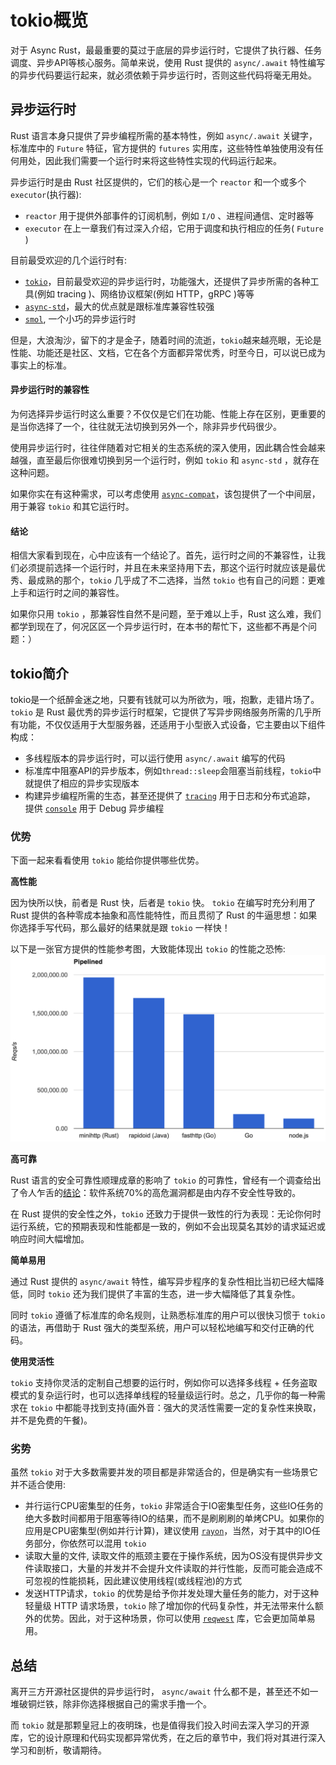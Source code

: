# tokio概览
对于 Async Rust，最最重要的莫过于底层的异步运行时，它提供了执行器、任务调度、异步API等核心服务。简单来说，使用 Rust 提供的 `async/.await` 特性编写的异步代码要运行起来，就必须依赖于异步运行时，否则这些代码将毫无用处。

## 异步运行时
Rust 语言本身只提供了异步编程所需的基本特性，例如 `async/.await` 关键字，标准库中的 `Future` 特征，官方提供的 `futures` 实用库，这些特性单独使用没有任何用处，因此我们需要一个运行时来将这些特性实现的代码运行起来。

异步运行时是由 Rust 社区提供的，它们的核心是一个 `reactor` 和一个或多个 `executor`(执行器):

- `reactor` 用于提供外部事件的订阅机制，例如 `I/O` 、进程间通信、定时器等
- `executor` 在上一章我们有过深入介绍，它用于调度和执行相应的任务( `Future` )

目前最受欢迎的几个运行时有:

- [`tokio`](https://github.com/tokio-rs/tokio)，目前最受欢迎的异步运行时，功能强大，还提供了异步所需的各种工具(例如 tracing )、网络协议框架(例如 HTTP，gRPC )等等
- [`async-std`](https://github.com/async-rs/async-std)，最大的优点就是跟标准库兼容性较强
- [`smol`](https://github.com/smol-rs/smol), 一个小巧的异步运行时

但是，大浪淘沙，留下的才是金子，随着时间的流逝，`tokio`越来越亮眼，无论是性能、功能还是社区、文档，它在各个方面都异常优秀，时至今日，可以说已成为事实上的标准。

#### 异步运行时的兼容性
为何选择异步运行时这么重要？不仅仅是它们在功能、性能上存在区别，更重要的是当你选择了一个，往往就无法切换到另外一个，除非异步代码很少。

使用异步运行时，往往伴随着对它相关的生态系统的深入使用，因此耦合性会越来越强，直至最后你很难切换到另一个运行时，例如 `tokio` 和 `async-std` ，就存在这种问题。

如果你实在有这种需求，可以考虑使用 [`async-compat`](https://github.com/smol-rs/async-compat)，该包提供了一个中间层，用于兼容 `tokio` 和其它运行时。

#### 结论
相信大家看到现在，心中应该有一个结论了。首先，运行时之间的不兼容性，让我们必须提前选择一个运行时，并且在未来坚持用下去，那这个运行时就应该是最优秀、最成熟的那个，`tokio` 几乎成了不二选择，当然 `tokio` 也有自己的问题：更难上手和运行时之间的兼容性。

如果你只用 `tokio` ，那兼容性自然不是问题，至于难以上手，Rust 这么难，我们都学到现在了，何况区区一个异步运行时，在本书的帮忙下，这些都不再是个问题：）

## tokio简介
tokio是一个纸醉金迷之地，只要有钱就可以为所欲为，哦，抱歉，走错片场了。`tokio` 是 Rust 最优秀的异步运行时框架，它提供了写异步网络服务所需的几乎所有功能，不仅仅适用于大型服务器，还适用于小型嵌入式设备，它主要由以下组件构成：

- 多线程版本的异步运行时，可以运行使用 `async/.await` 编写的代码
- 标准库中阻塞API的异步版本，例如`thread::sleep`会阻塞当前线程，`tokio`中就提供了相应的异步实现版本
- 构建异步编程所需的生态，甚至还提供了 [`tracing`](https://github.com/tokio-rs/tracing) 用于日志和分布式追踪， 提供 [`console`](https://github.com/tokio-rs/console) 用于 Debug 异步编程

### 优势
下面一起来看看使用 `tokio` 能给你提供哪些优势。

**高性能**

因为快所以快，前者是 Rust 快，后者是 `tokio` 快。 `tokio` 在编写时充分利用了 Rust 提供的各种零成本抽象和高性能特性，而且贯彻了 Rust 的牛逼思想：如果你选择手写代码，那么最好的结果就是跟 `tokio` 一样快！

以下是一张官方提供的性能参考图，大致能体现出 `tokio` 的性能之恐怖:
<img alt="tokio performance" src="/img/tokio-01.png" class="center"  />

**高可靠**

Rust 语言的安全可靠性顺理成章的影响了 `tokio` 的可靠性，曾经有一个调查给出了令人乍舌的[结论](https://www.zdnet.com/article/microsoft-70-percent-of-all-security-bugs-are-memory-safety-issues/)：软件系统70%的高危漏洞都是由内存不安全性导致的。

在 Rust 提供的安全性之外，`tokio` 还致力于提供一致性的行为表现：无论你何时运行系统，它的预期表现和性能都是一致的，例如不会出现莫名其妙的请求延迟或响应时间大幅增加。

**简单易用**

通过 Rust 提供的 `async/await` 特性，编写异步程序的复杂性相比当初已经大幅降低，同时 `tokio` 还为我们提供了丰富的生态，进一步大幅降低了其复杂性。

同时 `tokio` 遵循了标准库的命名规则，让熟悉标准库的用户可以很快习惯于 `tokio` 的语法，再借助于 Rust 强大的类型系统，用户可以轻松地编写和交付正确的代码。

**使用灵活性**

`tokio` 支持你灵活的定制自己想要的运行时，例如你可以选择多线程 + 任务盗取模式的复杂运行时，也可以选择单线程的轻量级运行时。总之，几乎你的每一种需求在 `tokio` 中都能寻找到支持(画外音：强大的灵活性需要一定的复杂性来换取，并不是免费的午餐)。

### 劣势
虽然 `tokio` 对于大多数需要并发的项目都是非常适合的，但是确实有一些场景它并不适合使用:

- 并行运行CPU密集型的任务，`tokio` 非常适合于IO密集型任务，这些IO任务的绝大多数时间都用于阻塞等待IO的结果，而不是刷刷刷的单烤CPU。如果你的应用是CPU密集型(例如并行计算)，建议使用 [`rayon`](https://github.com/rayon-rs/rayon)，当然，对于其中的IO任务部分，你依然可以混用 `tokio`
- 读取大量的文件, 读取文件的瓶颈主要在于操作系统，因为OS没有提供异步文件读取接口，大量的并发并不会提升文件读取的并行性能，反而可能会造成不可忽视的性能损耗，因此建议使用线程(或线程池)的方式
- 发送HTTP请求，`tokio` 的优势是给予你并发处理大量任务的能力，对于这种轻量级 HTTP 请求场景，`tokio` 除了增加你的代码复杂性，并无法带来什么额外的优势。因此，对于这种场景，你可以使用 [`reqwest`](https://github.com/seanmonstar/reqwest) 库，它会更加简单易用。
  

## 总结
离开三方开源社区提供的异步运行时， `async/await` 什么都不是，甚至还不如一堆破铜烂铁，除非你选择根据自己的需求手撸一个。

而 `tokio` 就是那颗皇冠上的夜明珠，也是值得我们投入时间去深入学习的开源库，它的设计原理和代码实现都异常优秀，在之后的章节中，我们将对其进行深入学习和剖析，敬请期待。
